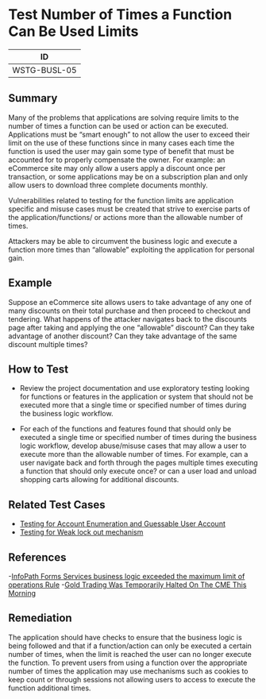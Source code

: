 # Test Number of Times a Function Can Be Used Limits

|ID               |
|-----------------|
|WSTG-BUSL-05|

## Summary

Many of the problems that applications are solving require limits to the number of times a function can be used or action can be executed. Applications must be “smart enough” to not allow the user to exceed their limit on the use of these functions since in many cases each time the function is used the user may gain some type of benefit that must be accounted for to properly compensate the owner. For example: an eCommerce site may only allow a users apply a discount once per transaction, or some applications may be on a subscription plan and only allow users to download three complete documents monthly.

Vulnerabilities related to testing for the function limits are application specific and misuse cases must be created that strive to exercise parts of the application/functions/ or actions more than the allowable number of times.

Attackers may be able to circumvent the business logic and execute a function more times than “allowable” exploiting the application for personal gain.

## Example

Suppose an eCommerce site allows users to take advantage of any one of many discounts on their total purchase and then proceed to checkout and tendering. What happens of the attacker navigates back to the discounts page after taking and applying the one “allowable” discount? Can they take advantage of another discount? Can they take advantage of the same discount multiple times?

## How to Test

- Review the project documentation and use exploratory testing looking for functions or features in the application or system that should not be executed more that a single time or specified number of times during the business logic workflow.

- For each of the functions and features found that should only be executed a single time or specified number of times during the business logic workflow, develop abuse/misuse cases that may allow a user to execute more than the allowable number of times. For example, can a user navigate back and forth through the pages multiple times executing a function that should only execute once? or can a user load and unload shopping carts allowing for additional discounts.

## Related Test Cases

- [Testing for Account Enumeration and Guessable User Account](../03-Identity_Management_Testing/04-Testing_for_Account_Enumeration_and_Guessable_User_Account.md)
- [Testing for Weak lock out mechanism](../04-Authentication_Testing/03-Testing_for_Weak_Lock_Out_Mechanism.md)

## References

-[InfoPath Forms Services business logic exceeded the maximum limit of operations Rule](http://mpwiki.viacode.com/default.aspx?g=posts&t=115678)
-[Gold Trading Was Temporarily Halted On The CME This Morning](https://www.businessinsider.com/gold-halted-on-cme-for-stop-logic-event-2013-10)

## Remediation

The application should have checks to ensure that the business logic is being followed and that if a function/action can only be executed a certain number of times, when the limit is reached the user can no longer execute the function. To prevent users from using a function over the appropriate number of times the application may use mechanisms such as cookies to keep count or through sessions not allowing users to access to execute the function additional times.
